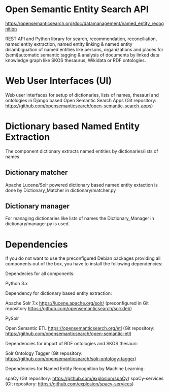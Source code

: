 Open Semantic Entity Search API
===============================

https://opensemanticsearch.org/doc/datamanagement/named_entity_recognition

REST API and Python library for search, recommendation, reconciliation, named entity extraction, named entity linking & named entity disambiguation of named entities like persons, organizations and places for (semi)automatic semantic tagging & analysis of documents by linked data knowledge graph like SKOS thesaurus, Wikidata or RDF ontologies.


Web User Interfaces (UI)
========================

Web user interfaces for setup of dictionaries, lists of names, thesauri and ontologies in Django based Open Semantic Search Apps (Git repository: https://github.com/opensemanticsearch/open-semantic-search-apps)


Dictionary based Named Entity Extraction
========================================

The component dictionary extracts named entities by dictionaries/lists of names


Dictionary matcher
------------------
Apache Lucene/Solr powered dictionary based named entity extaction is done by Dictionary_Matcher in dictionary/matcher.py


Dictionary manager
------------------
For managing dictionaries like lists of names the Dictionary_Manager in dictionary/manager.py is used.


Dependencies
============

If you do not want to use the preconfigured Debian packages providing all components out of the box, you have to install the following dependencies:

Dependecies for all components:

Python 3.x


Dependency for dictionary based entity extraction:

Apache Solr 7.x
https://lucene.apache.org/solr/ (preconfigured in Git repository https://github.com/opensemanticsearch/solr.deb)

PySolr

Open Semantic ETL
https://opensemanticsearch.org/etl (Git repository: https://github.com/opensemanticsearch/open-semantic-etl)


Dependencies for import of RDF ontologies and SKOS thesauri:

Solr Ontology Tagger (Git repository: https://github.com/opensemanticsearch/solr-ontology-tagger)


Dependencies for Named Entity Recognition by Machine Learning:

spaCy (Git repository: https://github.com/explosion/spaCy)
spaCy-services (Git repository: https://github.com/explosion/spacy-services)
